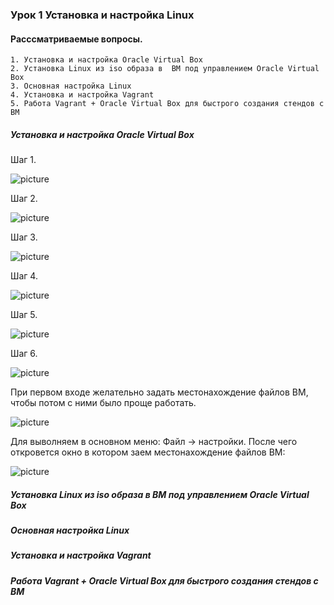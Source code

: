 ### Урок 1 Установка и настройка Linux
#### Расссматриваемые вопросы.

    1. Установка и настройка Oracle Virtual Box
    2. Установка Linux из iso образа в  ВМ под управлением Oracle Virtual Box
    3. Основная настройка Linux
    4. Установка и настройка Vagrant 
    5. Работа Vagrant + Oracle Virtual Box для быстрого создания стендов c ВМ

##### Установка и настройка Oracle Virtual Box
Шаг 1.

![picture](pic/oracle_vb_01.png)

Шаг 2.

![picture](pic/oracle_vb_02.png)

Шаг 3.

![picture](pic/oracle_vb_03.png)

Шаг 4.

![picture](pic/oracle_vb_04.png)

Шаг 5.

![picture](pic/oracle_vb_05.png)

Шаг 6.

![picture](pic/oracle_vb_06.png)

При первом входе желательно задать местонахождение файлов ВМ, чтобы потом с ними было проще работать.

![picture](pic/oracle_vb_07.png)

Для выволняем в основном меню: Файл -> настройки. После чего откровется окно в котором заем местонахождение файлов ВМ:  

![picture](pic/oracle_vb_08.png)

##### Установка Linux из iso образа в  ВМ под управлением Oracle Virtual Box



##### Основная настройка Linux




##### Установка и настройка Vagrant 



##### Работа Vagrant + Oracle Virtual Box для быстрого создания стендов c ВМ
